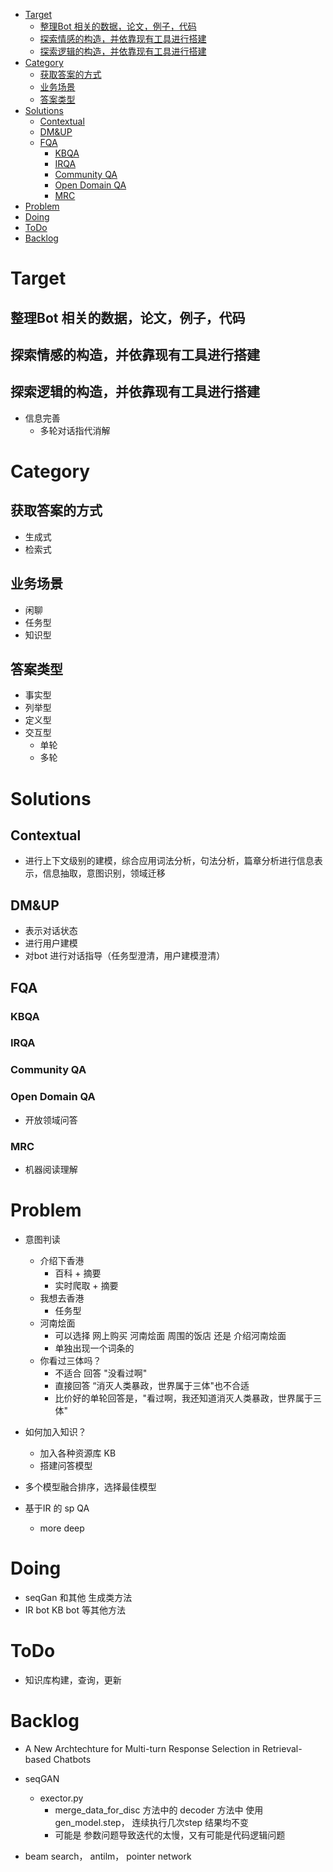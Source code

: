 <!-- TOC -->

- [Target](#target)
  - [整理Bot 相关的数据，论文，例子，代码](#%e6%95%b4%e7%90%86bot-%e7%9b%b8%e5%85%b3%e7%9a%84%e6%95%b0%e6%8d%ae%e8%ae%ba%e6%96%87%e4%be%8b%e5%ad%90%e4%bb%a3%e7%a0%81)
  - [探索情感的构造，并依靠现有工具进行搭建](#%e6%8e%a2%e7%b4%a2%e6%83%85%e6%84%9f%e7%9a%84%e6%9e%84%e9%80%a0%e5%b9%b6%e4%be%9d%e9%9d%a0%e7%8e%b0%e6%9c%89%e5%b7%a5%e5%85%b7%e8%bf%9b%e8%a1%8c%e6%90%ad%e5%bb%ba)
  - [探索逻辑的构造，并依靠现有工具进行搭建](#%e6%8e%a2%e7%b4%a2%e9%80%bb%e8%be%91%e7%9a%84%e6%9e%84%e9%80%a0%e5%b9%b6%e4%be%9d%e9%9d%a0%e7%8e%b0%e6%9c%89%e5%b7%a5%e5%85%b7%e8%bf%9b%e8%a1%8c%e6%90%ad%e5%bb%ba)
- [Category](#category)
  - [获取答案的方式](#%e8%8e%b7%e5%8f%96%e7%ad%94%e6%a1%88%e7%9a%84%e6%96%b9%e5%bc%8f)
  - [业务场景](#%e4%b8%9a%e5%8a%a1%e5%9c%ba%e6%99%af)
  - [答案类型](#%e7%ad%94%e6%a1%88%e7%b1%bb%e5%9e%8b)
- [Solutions](#solutions)
  - [Contextual](#contextual)
  - [DM&amp;UP](#dmampup)
  - [FQA](#fqa)
    - [KBQA](#kbqa)
    - [IRQA](#irqa)
    - [Community QA](#community-qa)
    - [Open Domain QA](#open-domain-qa)
    - [MRC](#mrc)
- [Problem](#problem)
- [Doing](#doing)
- [ToDo](#todo)
- [Backlog](#backlog)

<!-- /TOC -->
# Target
## 整理Bot 相关的数据，论文，例子，代码
## 探索情感的构造，并依靠现有工具进行搭建
## 探索逻辑的构造，并依靠现有工具进行搭建
+ 信息完善
    + 多轮对话指代消解

# Category
## 获取答案的方式
+ 生成式
+ 检索式

## 业务场景
+ 闲聊
+ 任务型
+ 知识型

## 答案类型
+ 事实型
+ 列举型
+ 定义型
+ 交互型
  + 单轮
  + 多轮

# Solutions
## Contextual
+ 进行上下文级别的建模，综合应用词法分析，句法分析，篇章分析进行信息表示，信息抽取，意图识别，领域迁移

## DM&UP
+ 表示对话状态
+ 进行用户建模
+ 对bot 进行对话指导（任务型澄清，用户建模澄清）

## FQA
### KBQA

### IRQA

### Community QA

### Open Domain QA
+ 开放领域问答

### MRC
+ 机器阅读理解

# Problem

+ 意图判读
    + 介绍下香港
        + 百科 + 摘要
        + 实时爬取 + 摘要
    + 我想去香港
        + 任务型
    + 河南烩面
        + 可以选择 网上购买 河南烩面 周围的饭店 还是 介绍河南烩面 
        + 单独出现一个词条的
    + 你看过三体吗？
        + 不适合 回答 "没看过啊"
        + 直接回答 “消灭人类暴政，世界属于三体"也不合适
        + 比价好的单轮回答是，"看过啊，我还知道消灭人类暴政，世界属于三体"
        

+ 如何加入知识？
    + 加入各种资源库 KB 
    + 搭建问答模型
+ 多个模型融合排序，选择最佳模型

+ 基于IR 的 sp QA
    + more deep 


# Doing
+ seqGan 和其他 生成类方法
+ IR bot KB bot 等其他方法

# ToDo
+ 知识库构建，查询，更新

# Backlog
+ A New Archtechture for Multi-turn Response Selection in Retrieval-based Chatbots
+ seqGAN
    + exector.py 
        + merge_data_for_disc 方法中的 decoder 方法中 使用 gen_model.step， 连续执行几次step 结果均不变
        + 可能是 参数问题导致迭代的太慢，又有可能是代码逻辑问题

+ beam search， antilm， pointer network
